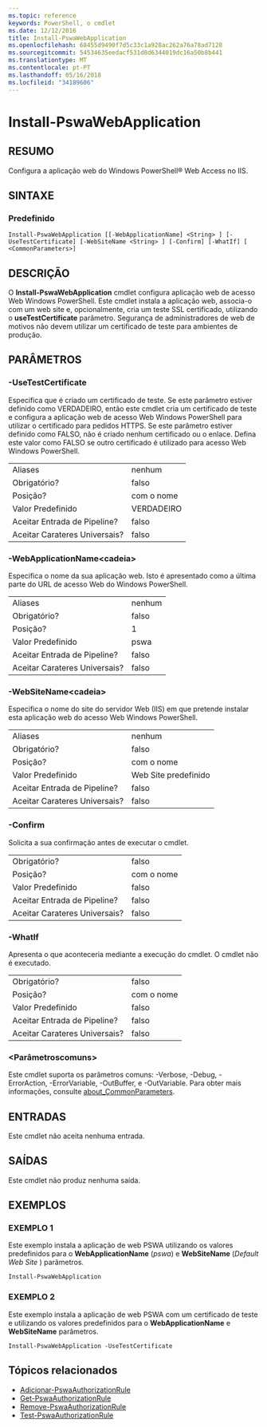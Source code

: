 ```yaml
---
ms.topic: reference
keywords: PowerShell, o cmdlet
ms.date: 12/12/2016
title: Install-PswaWebApplication
ms.openlocfilehash: 68455d9490f7d5c33c1a928ac262a76a78ad7128
ms.sourcegitcommit: 54534635eedacf531d8d6344019dc16a50b8b441
ms.translationtype: MT
ms.contentlocale: pt-PT
ms.lasthandoff: 05/16/2018
ms.locfileid: "34189606"
---
```

# <a name="install-pswawebapplication"></a>Install-PswaWebApplication

## <a name="synopsis"></a>RESUMO

Configura a aplicação web do Windows PowerShell® Web Access no IIS.

## <a name="syntax"></a>SINTAXE

### <a name="default"></a>Predefinido
```
Install-PswaWebApplication [[-WebApplicationName] <String> ] [-UseTestCertificate] [-WebSiteName <String> ] [-Confirm] [-WhatIf] [ <CommonParameters>]
```

## <a name="description"></a>DESCRIÇÃO

O **Install-PswaWebApplication** cmdlet configura aplicação web de acesso Web Windows PowerShell. Este cmdlet instala a aplicação web, associa-o com um web site e, opcionalmente, cria um teste SSL certificado, utilizando o **useTestCertificate** parâmetro. Segurança de administradores de web de motivos não devem utilizar um certificado de teste para ambientes de produção.

## <a name="parameters"></a>PARÂMETROS

### <a name="-usetestcertificate"></a>-UseTestCertificate

Especifica que é criado um certificado de teste. Se este parâmetro estiver definido como VERDADEIRO, então este cmdlet cria um certificado de teste e configura a aplicação web de acesso Web Windows PowerShell para utilizar o certificado para pedidos HTTPS. Se este parâmetro estiver definido como FALSO, não é criado nenhum certificado ou o enlace. Defina este valor como FALSO se outro certificado é utilizado para acesso Web Windows PowerShell.

|||
|-|-|
| Aliases                              | nenhum                                 |
| Obrigatório?                            | falso                                |
| Posição?                            | com o nome                                |
| Valor Predefinido                        | VERDADEIRO                                 |
| Aceitar Entrada de Pipeline?               | falso                                |
| Aceitar Carateres Universais?          | falso                                |

### <a name="-webapplicationnameltstringgt"></a>-WebApplicationName&lt;cadeia&gt;

Especifica o nome da sua aplicação web. Isto é apresentado como a última parte do URL de acesso Web do Windows PowerShell.

|||
|-|-|
| Aliases                              | nenhum                                 |
| Obrigatório?                            | falso                                |
| Posição?                            | 1                                    |
| Valor Predefinido                        | pswa                                 |
| Aceitar Entrada de Pipeline?               | falso                                |
| Aceitar Carateres Universais?          | falso                                |

### <a name="-websitenameltstringgt"></a>-WebSiteName&lt;cadeia&gt;

Especifica o nome do site do servidor Web (IIS) em que pretende instalar esta aplicação web do acesso Web Windows PowerShell.

|||
|-|-|
| Aliases                              | nenhum                                 |
| Obrigatório?                            | falso                                |
| Posição?                            | com o nome                                |
| Valor Predefinido                        | Web Site predefinido                     |
| Aceitar Entrada de Pipeline?               | falso                                |
| Aceitar Carateres Universais?          | falso                                |

### <a name="-confirm"></a>-Confirm

Solicita a sua confirmação antes de executar o cmdlet.

|||
|-|-|
| Obrigatório?                            | falso                                |
| Posição?                            | com o nome                                |
| Valor Predefinido                        | falso                                |
| Aceitar Entrada de Pipeline?               | falso                                |
| Aceitar Carateres Universais?          | falso                                |

### <a name="-whatif"></a>-WhatIf

Apresenta o que aconteceria mediante a execução do cmdlet.
O cmdlet não é executado.

|||
|-|-|
| Obrigatório?                            | falso                                |
| Posição?                            | com o nome                                |
| Valor Predefinido                        | falso                                |
| Aceitar Entrada de Pipeline?               | falso                                |
| Aceitar Carateres Universais?          | falso                                |

### <a name="ltcommonparametersgt"></a>&lt;Parâmetroscomuns&gt;

Este cmdlet suporta os parâmetros comuns: -Verbose, -Debug, -ErrorAction, -ErrorVariable, -OutBuffer, e -OutVariable.
Para obter mais informações, consulte [about_CommonParameters](http://go.microsoft.com/fwlink/p/?LinkID=113216).

## <a name="inputs"></a>ENTRADAS

Este cmdlet não aceita nenhuma entrada.

## <a name="outputs"></a>SAÍDAS

Este cmdlet não produz nenhuma saída.

## <a name="examples"></a>EXEMPLOS

### <a name="example-1"></a>EXEMPLO 1

Este exemplo instala a aplicação de web PSWA utilizando os valores predefinidos para o **WebApplicationName** (*pswa*) e **WebSiteName** (*Default Web Site* ) parâmetros.

```
Install-PswaWebApplication
```

### <a name="example-2"></a>EXEMPLO 2

Este exemplo instala a aplicação de web PSWA com um certificado de teste e utilizando os valores predefinidos para o **WebApplicationName** e **WebSiteName** parâmetros.

```
Install-PswaWebApplication -UseTestCertificate
```

## <a name="related-topics"></a>Tópicos relacionados

- [Adicionar-PswaAuthorizationRule](add-pswaauthorizationrule.md)
- [Get-PswaAuthorizationRule](get-pswaauthorizationrule.md)
- [Remove-PswaAuthorizationRule](remove-pswaauthorizationrule.md)
- [Test-PswaAuthorizationRule](test-pswaauthorizationrule.md)